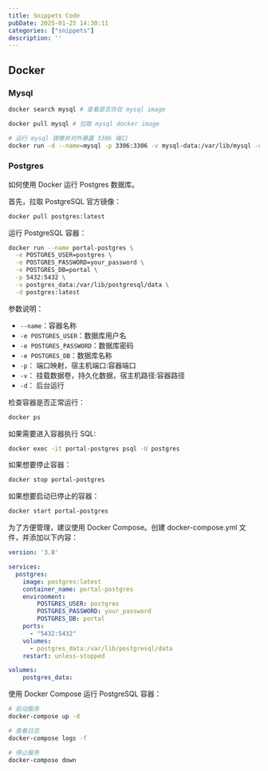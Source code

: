 ```yaml
---
title: Snippets Code
pubDate: 2025-01-25 14:30:11
categories: ["snippets"]
description: ''
---
```

  
## Docker 

### Mysql

```bash
docker search mysql # 查看是否存在 mysql image

docker pull mysql # 拉取 mysql docker image

# 运行 mysql 镜像并对外暴露 3306 端口
docker run -d --name=mysql -p 3306:3306 -v mysql-data:/var/lib/mysql -e MYSQL_ROOT_PASSWORD=your_password mysql
```

### Postgres

如何使用 Docker 运行 Postgres 数据库。

首先，拉取 PostgreSQL 官方镜像：

```bash
docker pull postgres:latest
```

运行 PostgreSQL 容器：

```bash
docker run --name portal-postgres \
  -e POSTGRES_USER=postgres \
  -e POSTGRES_PASSWORD=your_password \
  -e POSTGRES_DB=portal \
  -p 5432:5432 \
  -v postgres_data:/var/lib/postgresql/data \
  -d postgres:latest

```

参数说明：
- `--name`：容器名称
- `-e POSTGRES_USER`：数据库用户名
- `-e POSTGRES_PASSWORD`：数据库密码
- `-e POSTGRES_DB`：数据库名称
- `-p`： 端口映射，宿主机端口:容器端口
- `-v`： 挂载数据卷，持久化数据，宿主机路径:容器路径
- `-d`： 后台运行

检查容器是否正常运行：

```bash
docker ps
```

如果需要进入容器执行 SQL:

```bash
docker exec -it portal-postgres psql -U postgres
```

如果想要停止容器：

```bash
docker stop portal-postgres
```

如果想要启动已停止的容器：

```bash
docker start portal-postgres
```

为了方便管理，建议使用 Docker Compose。创建 docker-compose.yml 文件，并添加以下内容：
```yaml
version: '3.8'

services:
  postgres:
    image: postgres:latest
    container_name: portal-postgres
    environment:
        POSTGRES_USER: postgres
        POSTGRES_PASSWORD: your_password
        POSTGRES_DB: portal
    ports:
      - "5432:5432"
    volumes:
      - postgres_data:/var/lib/postgresql/data
    restart: unless-stopped

volumes:
    postgres_data:

```

使用 Docker Compose 运行 PostgreSQL 容器：

```bash
# 启动服务
docker-compose up -d

# 查看日志
docker-compose logs -f

# 停止服务
docker-compose down
```
